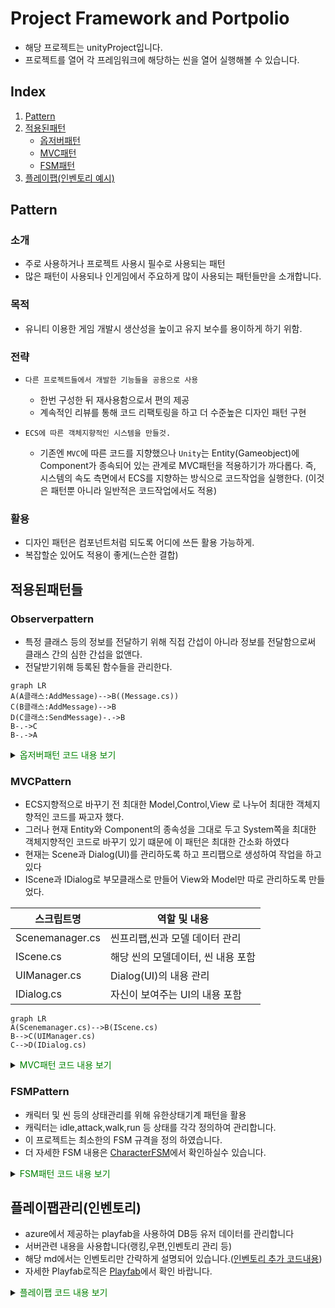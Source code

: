 # Project Framework and Portpolio
- 해당 프로젝트는 unityProject입니다.
- 프로젝트를 열어 각 프레임워크에 해당하는 씬을 열어 실행해볼 수 있습니다.
## Index

1. [Pattern](#pattern)
2. [적용된패턴](#적용된패턴들)
    - [옵저버패턴](#observerpattern)
    - [MVC패턴](#mvcpattern)
    - [FSM패턴](#fsmpattern)
3. [플레이팹(인벤토리 예시)](#플레이팹관리)

## Pattern

### 소개 
- 주로 사용하거나 프로젝트 사용시 필수로 사용되는 패턴
- 많은 패턴이 사용되나 인게임에서 주요하게 많이 사용되는 패턴들만을 소개합니다.

### 목적
- 유니티 이용한 게임 개발시 생산성을 높이고 유지 보수를 용이하게 하기 위함.

### 전략
- `다른 프로젝트들에서 개발한 기능들을 공용으로 사용`
    - 한번 구성한 뒤 재사용함으로서 편의 제공
    - 계속적인 리뷰를 통해 코드 리팩토링을 하고 더 수준높은 디자인 패턴 구현

- `ECS에 따른 객체지향적인 시스템을 만들것.`
    - 기존엔 `MVC`에 따른 코드를 지향했으나 `Unity`는 Entity(Gameobject)에 Component가 종속되어 있는 관계로
    MVC패턴을 적용하기가 까다롭다. 즉, 시스템의 속도 측면에서 ECS를 지향하는 방식으로 코드작업을 실행한다.
    (이것은 패턴뿐 아니라 일반적은 코드작업에서도 적용)

### 활용
- 디자인 패턴은 컴포넌트처럼 되도록 어디에 쓰든 활용 가능하게.
- 복잡할순 있어도 적용이 좋게(느슨한 결합)

## 적용된패턴들

### Observerpattern
- 특정 클래스 등의 정보를 전달하기 위해 직접 간섭이 아니라 정보를 전달함으로써 클래스 간의 심한 간섭을 없앤다.
- 전달받기위해 등록된 함수들을 관리한다.

```mermaid
graph LR
A(A클래스:AddMessage)-->B((Message.cs))
C(B클래스:AddMessage)-->B
D(C클래스:SendMessage)-.->B
B-.->C
B-.->A
```
<details>
<summary>
    <span style="color:#008000">옵저버패턴 코드 내용 보기</span>
</summary>
    <div markdown="1">

- [Message.cs](https://github.com/ijh00116/BT_Project/blob/main/Assets/InGame/Scripts/ObserverPattern/Message.cs)
```code
private static Dictionary<string, List<Delegate>> handlers = new Dictionary<string, List<Delegate>>();

    private static void RegisterListener(string messageName, Delegate callback)
    {
        if (callback == null)
            return;
        if(!handlers.ContainsKey(messageName))
        {
            handlers.Add(messageName, new List<Delegate>());
        }
        List<Delegate> messagelst = handlers[messageName];
        Delegate ms = messagelst.Find(o => o.Method == callback.Method && o.Target == callback.Target);
        if(ms!=null)
        {
            throw new ArgumentException("Callback method is already exist!!", messageName);
        }
        messagelst.Add(callback);
    }
    private static void UnRegisterListener(string messageName, Delegate callback)
    {
        if (callback == null)
            return;
        if (!handlers.ContainsKey(messageName))
            return;

        List<Delegate> messagelst = handlers[messageName];
        Delegate ms = messagelst.Find(o => o.Method == callback.Method && o.Target == callback.Target);
        if (ms == null)
            return;
        messagelst.Remove(ms);
    }

    private static void SendMessage<T>(string messageName,T e) where T:Message
    {
        if (!handlers.ContainsKey(messageName))
            return;

        List<Delegate> messagelst = handlers[messageName];

        for(int i=0; i<messagelst.Count; i++)
        {
            if (messagelst[i].GetType() != typeof(Action<T>))
                continue;

            var _event=(Action<T>)messagelst[i];
            _event(e);
        }
    }
```
</div>
</details>

### MVCPattern
- ECS지향적으로 바꾸기 전 최대한 Model,Control,View 로 나누어 최대한 객체지향적인 코드를 짜고자 했다.
- 그러나 현재 Entity와 Component의 종속성을 그대로 두고 System쪽을 최대한 객체지향적인 코드로 바꾸기 있기 떄문에
이 패턴은 최대한 간소화 하였다
- 현재는 Scene과 Dialog(UI)를 관리하도록 하고 프리팹으로 생성하여 작업을 하고 있다
- IScene과 IDialog로 부모클래스로 만들어 View와 Model만 따로 관리하도록 만들었다.

| 스크립트명            | 역할 및 내용                                                            |
| ----------------- | ----------------------------------------------------------------------- |
| Scenemanager.cs | 씬프리팹,씬과 모델 데이터 관리 |
| IScene.cs   | 해당 씬의 모델데이터, 씬 내용 포함|
| UIManager.cs | Dialog(UI)의 내용 관리|
| IDialog.cs| 자신이 보여주는 UI의 내용 포함|

```mermaid
graph LR
A(Scenemanager.cs)-->B(IScene.cs)
B-->C(UIManager.cs)
C-->D(IDialog.cs)
```

<details>
<summary> <span style="color:#008000">MVC패턴 코드 내용 보기</span></summary>
    <div markdown="1">
        
- [Scenemanager.cs](https://github.com/ijh00116/BT_Project/blob/main/Assets/InGame/Scripts/MVC/SceneManager.cs)
```Code
    public class SceneManager : Monosingleton<SceneManager>
    {
        ...
        public void LoadStartScene()
        {
            ...
            if (scene == null)
            {
                var fullpath = string.Format("Scenes/{0}", sceneName);
                StartCoroutine(ResourcesLoader.Instance.Load<GameObject>(fullpath, o => OnPostLoadProcess(o)));
            }
        }
        void OnPostLoadProcess(Object o)
        {
            var scene = Instantiate(o) as GameObject;

            var sceneScript = scene.GetComponent<IScene>();
            ...
            SetupScene(sceneScript);
        }
        void SetupScene(IScene scene)
        {
            var scenescript = scene.GetComponent<IScene>();
            scenescript.LoadAssets(
                () =>
                {
                    AllSceneLoaded = true;
                });
        }
    }
```

- [Iscene.cs](https://github.com/ijh00116/BT_Project/blob/main/Assets/InGame/Scripts/MVC/IDialog.cs)
```code
        public class IScene : MonoBehaviour
        {
            ...
            public void LoadAssets(Action onComplete)
            {
                _onLoadComplete = onComplete;
                StartCoroutine(LoadContents());
            }

            IEnumerator LoadContents()
            {
                ...
                for (int i = 0; i < UIList.Count; ++i)
                {
                    yield return StartCoroutine(UIManager.Instance.Load(UIList[i],
                        c =>
                        {
                            _loadingContentsCount--;
                            OnContentLoadComplete(c); 
                        }));
                }
                ...
            }
            void EnterContents()
            {
                for (int i = 0; i < EnterUIList.Count; i++)
                {
                    Message.Send<ShowDialogMsg>(new ShowDialogMsg(), EnterUIList[i]);
                }
            }
        }
```
- [UIManager.cs](https://github.com/ijh00116/BT_Project/blob/main/Assets/InGame/Scripts/MVC/UIManager.cs)
```code
public class UIManager : Monosingleton<UIManager>
{
   ...
    public IEnumerator Load(string uiName,OnComplete oncomplete)
    {
       ...
        if(ui==null)
        {
            var path = string.Format("{0}/{1}", ASSET_PATH, uiName);
            yield return StartCoroutine(ResourcesLoader.Instance.Load<GameObject>(path,o=> OnPostLoadProcess(o)));
        }
       ...
    }
}

```
- [IDialog.cs](https://github.com/ijh00116/BT_Project/blob/main/Assets/InGame/Scripts/MVC/IDialog.cs)
```code
public class IDialog : MonoBehaviour
{
  ...
    public void Load()
    {
        typeName= GetType().Name;
        rt= GetComponent<RectTransform>();

        Message.AddMessage<ShowDialogMsg>(Enter,typeName);
        Message.AddMessage<HideDialogMsg>(Exit, typeName);

        OnLoad();
        DialogView.SetActive(false);
    }
    public void Unload()
    {
        Message.RemoveMessage<ShowDialogMsg>(Enter, typeName);
        Message.RemoveMessage<HideDialogMsg>(Exit, typeName);

        OnExit();
        OnUnload();
    }
...
    public static void RequestDialogEnter<T>() where T : IDialog
    {
        Message.Send<ShowDialogMsg>(new ShowDialogMsg(),typeof(T).Name);
    }

    public static void RequestDialogExit<T>() where T : IDialog
    {
        Message.Send<HideDialogMsg>(new HideDialogMsg(), typeof(T).Name);
    }
}

```  
</div>
</details>

### FSMPattern
- 캐릭터 및 씬 등의 상태관리를 위해 유한상태기계 패턴을 활용
- 캐릭터는 idle,attack,walk,run 등 상태를 각각 정의하여 관리합니다.  
- 이 프로젝트는 최소한의 FSM 규격을 정의 하였습니다.
- 더 자세한 FSM 내용은 [CharacterFSM](https://github.com/ijh00116/IdleGameSample/tree/main/Assets/MainProject/Scripts/InGame/CharacterFsm)에서 확인하실수 있습니다.
        

<details>
<summary> <span style="color:#008000">FSM패턴 코드 내용 보기 </span></summary>
    <div markdown="1">

- [StateMachine](https://github.com/ijh00116/BT_Project/blob/main/Assets/InGame/Scripts/FSM/CharacterState.cs)
```Code
public class StateMachine<T> : IStateCallbackListener where T : struct
{
    public bool Triggerevent;
    public GameObject target;
    public T PreviousState;
    public T CurrentState;
    public IStateCallback PreviousStatecallback;
    public IStateCallback currentStatecallback;
    public Dictionary<T, IStateCallback> stateLookup;
    CharacterStateMachineRunner StateMachineRunner;
    public StateMachine(GameObject obj,bool _istrigger)
    {
        target = obj;
        Triggerevent = _istrigger;

        if (StateMachineRunner == null)
            StateMachineRunner = obj.AddComponent<CharacterStateMachineRunner>();

        stateLookup = new Dictionary<T, IStateCallback>();
        StateMachineRunner.Initialize(this);
    }
   ...
}
```

- [CharacterAbility.cs](https://github.com/ijh00116/BT_Project/blob/main/Assets/InGame/Scripts/FSM/CharacterAbility.cs)

```ca
public class CharacterAbility : MonoBehaviour,IStateCallback
{
    [SerializeField] protected eActorState Mystate;
    protected Character _character = null;
    protected StateMachine<eActorState> _State;
    public Action OnEnter => onEnter;
    public Action OnExit => onExit;
    public Action OnUpdate => onUpdate;
    // Start is called before the first frame update
    protected virtual void Start()
    {
        _character = GetComponent<Character>();
        _State = _character._state;

        _State.AddState(Mystate, this);
    }
...
}
```

</div>
</details>

## 플레이팹관리(인벤토리)
- azure에서 제공하는 playfab을 사용하여 DB등 유저 데이터를 관리합니다
- 서버관련 내용을 사용합니다(랭킹,우편,인벤토리 관리 등)
- 해당 md에서는 인벤토리만 간략하게 설명되어 있습니다.([인벤토리 추가 코드내용](https://github.com/ijh00116/IdleGameSample/tree/main/Assets/MainProject/Scripts/SystemContents/Item))
- 자세한 Playfab로직은 [Playfab](https://github.com/ijh00116/BT_Project/blob/main/Assets/InGame/Scripts/PlayfabManager.cs)에서 확인 바랍니다.

<details>
<summary> <span style="color:#008000">플레이팹 코드 내용 보기 </span></summary>
    <div markdown="1">


- [CharacterAbility.cs](https://github.com/ijh00116/BT_Project/blob/main/Assets/InGame/Scripts/FSM/CharacterAbility.cs)

```ca
public class CharacterAbility : MonoBehaviour,IStateCallback
{
    [SerializeField] protected eActorState Mystate;
    protected Character _character = null;
    protected StateMachine<eActorState> _State;
    public Action OnEnter => onEnter;
    public Action OnExit => onExit;
    public Action OnUpdate => onUpdate;
    // Start is called before the first frame update
    protected virtual void Start()
    {
        _character = GetComponent<Character>();
        _State = _character._state;

        _State.AddState(Mystate, this);
    }
...
}
```


</div>
</details>
